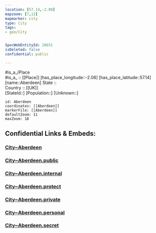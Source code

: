 ```yaml
---
location: [57.14,-2.08] 
mapzoom: [7,12] 
mapmarker: city 
type: City
tags:
- geo/City


SpocWebEntityId: 28651
isDeleted: false
confidential: public

---
```

#is_a_/Place  
#is_a_ :: [[Place]] 
[has_place_longitude::-2.08] 
[has_place_latitude::57.14] 
[name::Aberdeen] 
State ::  
Country :: [[UK]]  
[StateId::] 
[Population::] 
[Unknown::] 


```leaflet
id: Aberdeen
coordinates: [[Aberdeen]] 
markerFile: [[Aberdeen]] 
defaultZoom: 11 
maxZoom: 18
```


## Confidential Links & Embeds: 

### [City~Aberdeen](/_Standards/Earth/Continent/Europe/Europe~North/UK/Scotland/counties~Scotland/Aberdeen-County/City~Aberdeen.md) 

### [City~Aberdeen.public](/_public/Earth/Continent/Europe/Europe~North/UK/Scotland/counties~Scotland/Aberdeen-County/City~Aberdeen.public.md) 

### [City~Aberdeen.internal](/_internal/Earth/Continent/Europe/Europe~North/UK/Scotland/counties~Scotland/Aberdeen-County/City~Aberdeen.internal.md) 

### [City~Aberdeen.protect](/_protect/Earth/Continent/Europe/Europe~North/UK/Scotland/counties~Scotland/Aberdeen-County/City~Aberdeen.protect.md) 

### [City~Aberdeen.private](/_private/Earth/Continent/Europe/Europe~North/UK/Scotland/counties~Scotland/Aberdeen-County/City~Aberdeen.private.md) 

### [City~Aberdeen.personal](/_personal/Earth/Continent/Europe/Europe~North/UK/Scotland/counties~Scotland/Aberdeen-County/City~Aberdeen.personal.md) 

### [City~Aberdeen.secret](/_secret/Earth/Continent/Europe/Europe~North/UK/Scotland/counties~Scotland/Aberdeen-County/City~Aberdeen.secret.md)

